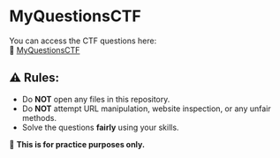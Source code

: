 # MyQuestionsCTF

You can access the CTF questions here:  
🔗 [MyQuestionsCTF](https://chaitanyap28.github.io/MyQuestionsCTF/)

## ⚠ Rules:
- Do **NOT** open any files in this repository.
- Do **NOT** attempt URL manipulation, website inspection, or any unfair methods.
- Solve the questions **fairly** using your skills.

📝 **This is for practice purposes only.**
